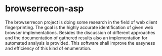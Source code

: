 # browserrecon-asp

The browserrecon project is doing some research in the field of web client fingerprinting. The goal is the highly accurate identification of given web browser implementations. Besides the discussion of different approaches and the documentation of gathered results also an implementation for automated analysis is provided. This software shall improve the easyness and efficiency of this kind of enumeration.
